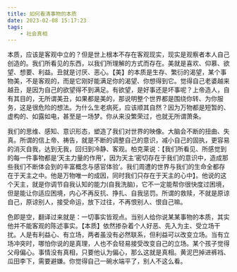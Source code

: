 ```yaml
---
title: 如何看清事物的本质
date: 2023-02-08 15:17:23
tags:
    - 社会真相
---
```

本质，应该是客观中立的？但是世上根本不存在客观现实，现实是观察者本人自己创造的。我们所看见的东西，以我们所理解的方式而存在。美就是喜欢、仰慕、欲望、想要、利益。丑就是讨厌、恶心。【美】的本质是生存、繁衍的渴望，某个事物美，不是客观的，而是它刚好能满足你的渴望、你想得到它。觉得自己老婆越来越丑，是因为自己的欲望得不到满足。有欲望，是好事还是坏事呢？上帝造人，自有其目的，无所谓美丑，如果都是美的，那说明整个世界都是围绕你转、为你服务，这是很危险的想法。为什么生老病死，应该顺其自然？因为万物都是短暂的、虚构的、如露如电，甚至是一场梦。你从来没繁荣过，也就无所谓萧条。

我们的思维、感知、意识形态，塑造了我们对世界的映像。大脑会不断的扭曲、失真。所谓的信上帝、祷告，就是不断的调整自己的意识，减小自己的固执，更容易的消灭自我，达到无我，回归到冷静、客观。柏克莱说：【我们所看见、所感觉到的每一件事物都是‘天主力量的作用’，因为天主‘密切存在于我们的意识中，造成那些我们不断体会到的丰富概念与感官体验’。我们周遭的世界与我们的生命全都存在于天主之中。他是万物唯一的成因，同时我们只存在于天主的心中】。他说的这个天主，就是你调节自我认知的能力(自我洗脑)，它不一定能帮你很快度过困境，但是能让你适应困境，内心不再反抗、挣扎、自我惩罚。所谓的救赎，不就是原谅自己，原谅别人，接受命运，放下过往，不再恨别人、恨自己嘛。

色即是空，翻译过来就是：一切事实皆观点。当别人给你说某某事物的本质，其实他并不能客观的陈述事实。【本质】依然掺杂着个人好恶、先入为主、受立场干扰。人是有利益心、有立场，两者虽没有必然联系，但利益可以改变立场。当有立场冲突时，哪怕你说的是真理，人也不会轻易接受改变自己的立场。某个孩子觉得父母偏心。事情没有真相，只要他认为偏心，那么这就是真相。黄泥巴掉进裤裆、瓜田李下，需要避嫌。你觉得自己一碗水端平了，别人不这么看。